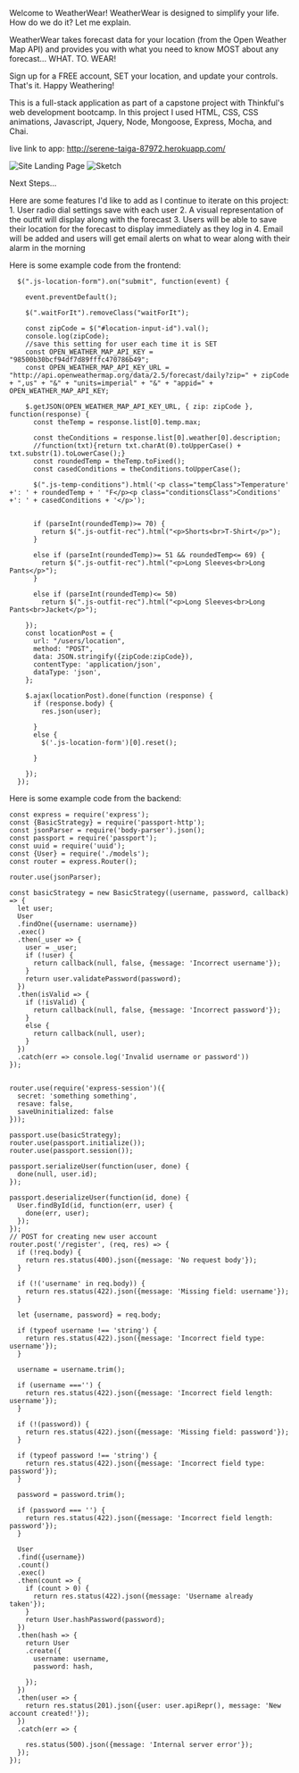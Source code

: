 Welcome to WeatherWear! WeatherWear is designed to simplify your life. How do we do it? Let me explain.



WeatherWear takes forecast data for your location (from the Open Weather Map API) and provides you with what you need to know MOST about any forecast... WHAT. TO. WEAR!



Sign up for a FREE account, SET your location, and update your controls. That's it. Happy Weathering!

This is a full-stack application as part of a capstone project with Thinkful's web development bootcamp.
In this project I used HTML, CSS, CSS animations, Javascript, Jquery, Node, Mongoose, Express, Mocha, and Chai.


live link to app: http://serene-taiga-87972.herokuapp.com/

![Site Landing Page](/public/images/weatherwearLaptop.png)
![Sketch](/weatherwearSketch.jpg)

Next Steps...

Here are some features I'd like to add as I continue to iterate on this project:
    1. User radio dial settings save with each user
    2. A visual representation of the outfit will display along with the forecast
    3. Users will be able to save their location for the forecast to display immediately as they log in
    4. Email will be added and users will get email alerts on what to wear along with their alarm in the morning

Here is some example code from the frontend:
```
  $(".js-location-form").on("submit", function(event) {

    event.preventDefault();

    $(".waitForIt").removeClass("waitForIt");

    const zipCode = $("#location-input-id").val();
    console.log(zipCode);
    //save this setting for user each time it is SET
    const OPEN_WEATHER_MAP_API_KEY = "98500b30bcf94df7d89fffc470786b49";
    const OPEN_WEATHER_MAP_API_KEY_URL = "http://api.openweathermap.org/data/2.5/forecast/daily?zip=" + zipCode + ",us" + "&" + "units=imperial" + "&" + "appid=" + OPEN_WEATHER_MAP_API_KEY;

    $.getJSON(OPEN_WEATHER_MAP_API_KEY_URL, { zip: zipCode }, function(response) {
      const theTemp = response.list[0].temp.max;

      const theConditions = response.list[0].weather[0].description;
      //function(txt){return txt.charAt(0).toUpperCase() + txt.substr(1).toLowerCase();}
      const roundedTemp = theTemp.toFixed();
      const casedConditions = theConditions.toUpperCase();

      $(".js-temp-conditions").html('<p class="tempClass">Temperature' +': ' + roundedTemp + ' °F</p><p class="conditionsClass">Conditions' +': ' + casedConditions + '</p>');


      if (parseInt(roundedTemp)>= 70) {
        return $(".js-outfit-rec").html("<p>Shorts<br>T-Shirt</p>");
      }

      else if (parseInt(roundedTemp)>= 51 && roundedTemp<= 69) {
        return $(".js-outfit-rec").html("<p>Long Sleeves<br>Long Pants</p>");
      }

      else if (parseInt(roundedTemp)<= 50) 
        return $(".js-outfit-rec").html("<p>Long Sleeves<br>Long Pants<br>Jacket</p>");

    });
    const locationPost = {
      url: "/users/location",
      method: "POST",
      data: JSON.stringify({zipCode:zipCode}),
      contentType: 'application/json',
      dataType: 'json',
    };

    $.ajax(locationPost).done(function (response) {
      if (response.body) {
        res.json(user);

      }
      else {
        $('.js-location-form')[0].reset();
        
      }

    });
  });
```

Here is some example code from the backend:
```
const express = require('express');
const {BasicStrategy} = require('passport-http');
const jsonParser = require('body-parser').json();
const passport = require('passport');
const uuid = require('uuid');
const {User} = require('./models');
const router = express.Router();

router.use(jsonParser);

const basicStrategy = new BasicStrategy((username, password, callback) => {
  let user;
  User
  .findOne({username: username})
  .exec()
  .then(_user => {
    user = _user;
    if (!user) {
      return callback(null, false, {message: 'Incorrect username'});
    }
    return user.validatePassword(password);
  })
  .then(isValid => {
    if (!isValid) {
      return callback(null, false, {message: 'Incorrect password'});
    }
    else {
      return callback(null, user);
    }
  })
  .catch(err => console.log('Invalid username or password'))
});


router.use(require('express-session')({
  secret: 'something something',
  resave: false,
  saveUninitialized: false
}));

passport.use(basicStrategy);
router.use(passport.initialize());
router.use(passport.session());

passport.serializeUser(function(user, done) {
  done(null, user.id);
});

passport.deserializeUser(function(id, done) {
  User.findById(id, function(err, user) {
    done(err, user);
  });
});
// POST for creating new user account
router.post('/register', (req, res) => {
  if (!req.body) {
    return res.status(400).json({message: 'No request body'});
  }

  if (!('username' in req.body)) {
    return res.status(422).json({message: 'Missing field: username'});
  }

  let {username, password} = req.body;

  if (typeof username !== 'string') {
    return res.status(422).json({message: 'Incorrect field type: username'});
  }

  username = username.trim();

  if (username ==='') {
    return res.status(422).json({message: 'Incorrect field length: username'});
  }

  if (!(password)) {
    return res.status(422).json({message: 'Missing field: password'});
  }

  if (typeof password !== 'string') {
    return res.status(422).json({message: 'Incorrect field type: password'});
  }

  password = password.trim();

  if (password === '') {
    return res.status(422).json({message: 'Incorrect field length: password'});
  }

  User
  .find({username})
  .count()
  .exec()
  .then(count => {
    if (count > 0) {
      return res.status(422).json({message: 'Username already taken'});
    }
    return User.hashPassword(password);
  })
  .then(hash => {
    return User
    .create({
      username: username,
      password: hash,

    });
  })
  .then(user => {
    return res.status(201).json({user: user.apiRepr(), message: 'New account created!'});
  })
  .catch(err => {

    res.status(500).json({message: 'Internal server error'});
  });
});
```









